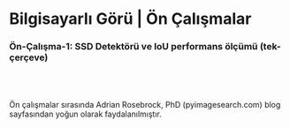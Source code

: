 # Bilgisayarlı Görü | Ön Çalışmalar
### Ön-Çalışma-1: SSD Detektörü ve IoU performans ölçümü (tek-çerçeve)




<br><br><br>
Ön çalışmalar sırasında Adrian Rosebrock, PhD (pyimagesearch.com) blog sayfasından yoğun olarak faydalanılmıştır.
